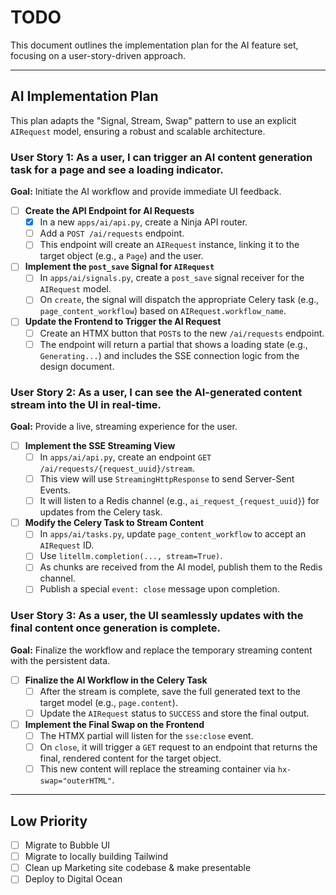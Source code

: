 # TODO

This document outlines the implementation plan for the AI feature set, focusing on a user-story-driven approach.

---

## AI Implementation Plan

This plan adapts the "Signal, Stream, Swap" pattern to use an explicit `AIRequest` model, ensuring a robust and scalable architecture.

### User Story 1: As a user, I can trigger an AI content generation task for a page and see a loading indicator.

**Goal:** Initiate the AI workflow and provide immediate UI feedback.

- [ ] **Create the API Endpoint for AI Requests**
    - [x] In a new `apps/ai/api.py`, create a Ninja API router.
    - [ ] Add a `POST /ai/requests` endpoint.
    - [ ] This endpoint will create an `AIRequest` instance, linking it to the target object (e.g., a `Page`) and the user.

- [ ] **Implement the `post_save` Signal for `AIRequest`**
    - [ ] In `apps/ai/signals.py`, create a `post_save` signal receiver for the `AIRequest` model.
    - [ ] On `create`, the signal will dispatch the appropriate Celery task (e.g., `page_content_workflow`) based on `AIRequest.workflow_name`.

- [ ] **Update the Frontend to Trigger the AI Request**
    - [ ] Create an HTMX button that `POST`s to the new `/ai/requests` endpoint.
    - [ ] The endpoint will return a partial that shows a loading state (e.g., `Generating...`) and includes the SSE connection logic from the design document.

### User Story 2: As a user, I can see the AI-generated content stream into the UI in real-time.

**Goal:** Provide a live, streaming experience for the user.

- [ ] **Implement the SSE Streaming View**
    - [ ] In `apps/ai/api.py`, create an endpoint `GET /ai/requests/{request_uuid}/stream`.
    - [ ] This view will use `StreamingHttpResponse` to send Server-Sent Events.
    - [ ] It will listen to a Redis channel (e.g., `ai_request_{request_uuid}`) for updates from the Celery task.

- [ ] **Modify the Celery Task to Stream Content**
    - [ ] In `apps/ai/tasks.py`, update `page_content_workflow` to accept an `AIRequest` ID.
    - [ ] Use `litellm.completion(..., stream=True)`.
    - [ ] As chunks are received from the AI model, publish them to the Redis channel.
    - [ ] Publish a special `event: close` message upon completion.

### User Story 3: As a user, the UI seamlessly updates with the final content once generation is complete.

**Goal:** Finalize the workflow and replace the temporary streaming content with the persistent data.

- [ ] **Finalize the AI Workflow in the Celery Task**
    - [ ] After the stream is complete, save the full generated text to the target model (e.g., `page.content`).
    - [ ] Update the `AIRequest` status to `SUCCESS` and store the final output.

- [ ] **Implement the Final Swap on the Frontend**
    - [ ] The HTMX partial will listen for the `sse:close` event.
    - [ ] On `close`, it will trigger a `GET` request to an endpoint that returns the final, rendered content for the target object.
    - [ ] This new content will replace the streaming container via `hx-swap="outerHTML"`.

---

## Low Priority

- [ ] Migrate to Bubble UI
- [ ] Migrate to locally building Tailwind
- [ ] Clean up Marketing site codebase & make presentable
- [ ] Deploy to Digital Ocean
